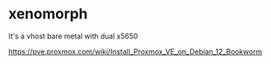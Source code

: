# xenomorph

It's a vhost bare metal with dual x5650

<https://pve.proxmox.com/wiki/Install_Proxmox_VE_on_Debian_12_Bookworm>
